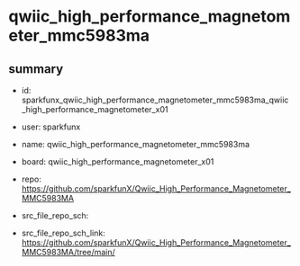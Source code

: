 # qwiic_high_performance_magnetometer_mmc5983ma
 
## summary 
* id: sparkfunx_qwiic_high_performance_magnetometer_mmc5983ma_qwiic_high_performance_magnetometer_x01
* user: sparkfunx
* name: qwiic_high_performance_magnetometer_mmc5983ma
* board: qwiic_high_performance_magnetometer_x01
* repo: https://github.com/sparkfunX/Qwiic_High_Performance_Magnetometer_MMC5983MA



* src_file_repo_sch: 
* src_file_repo_sch_link: https://github.com/sparkfunX/Qwiic_High_Performance_Magnetometer_MMC5983MA/tree/main/






